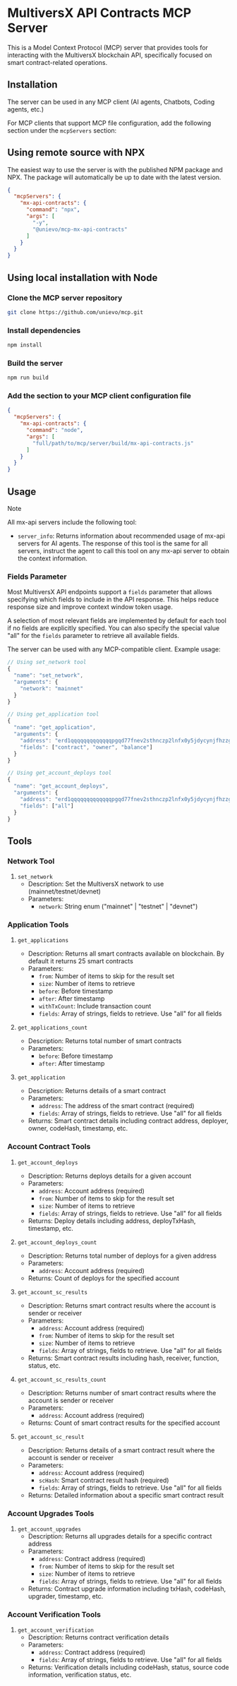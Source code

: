 # MultiversX API Contracts MCP Server

This is a Model Context Protocol (MCP) server that provides tools for interacting with the MultiversX blockchain API, specifically focused on smart contract-related operations.

## Installation

The server can be used in any MCP client (AI agents, Chatbots, Coding agents, etc.)

For MCP clients that support MCP file configuration, add the following section under the `mcpServers` section:

## Using remote source with NPX

The easiest way to use the server is with the published NPM package and NPX.
The package will automatically be up to date with the latest version.

```json
{
  "mcpServers": {
    "mx-api-contracts": {
      "command": "npx",
      "args": [
        "-y",
        "@unievo/mcp-mx-api-contracts"
      ]
    }
  }
}
```

## Using local installation with Node

### Clone the MCP server repository

```bash
git clone https://github.com/unievo/mcp.git
```

### Install dependencies

```bash
npm install
```

### Build the server

```bash
npm run build
```

### Add the section to your MCP client configuration file

```json
{
  "mcpServers": {
    "mx-api-contracts": {
      "command": "node",
      "args": [
        "full/path/to/mcp/server/build/mx-api-contracts.js"
      ]
    }
  }
}
```

## Usage

> [!NOTE]
>
> All mx-api servers include the following tool:
>
>- `server_info`: Returns information about recommended usage of mx-api servers for AI agents. The response of this tool is the same for all servers, instruct the agent to call this tool on any mx-api server to obtain the context information.

### Fields Parameter

Most MultiversX API endpoints support a `fields` parameter that allows specifying which fields to include in the API response. This helps reduce response size and improve context window token usage.

A selection of most relevant fields are implemented by default for each tool if no fields are explicitly specified. You can also specify the special value "all" for the `fields` parameter to retrieve all available fields.

The server can be used with any MCP-compatible client. Example usage:

```typescript
// Using set_network tool
{
  "name": "set_network",
  "arguments": {
    "network": "mainnet"
  }
}

// Using get_application tool
{
  "name": "get_application",
  "arguments": {
    "address": "erd1qqqqqqqqqqqqqpgqd77fnev2sthnczp2lnfx0y5jdycynjfhzzgq6p3rax",
    "fields": ["contract", "owner", "balance"]
  }
}

// Using get_account_deploys tool
{
  "name": "get_account_deploys",
  "arguments": {
    "address": "erd1qqqqqqqqqqqqqpgqd77fnev2sthnczp2lnfx0y5jdycynjfhzzgq6p3rax",
    "fields": ["all"]
  }
}
```

## Tools

### Network Tool

1. `set_network`
   - Description: Set the MultiversX network to use (mainnet/testnet/devnet)
   - Parameters:
     - `network`: String enum ("mainnet" | "testnet" | "devnet")

### Application Tools

1. `get_applications`
   - Description: Returns all smart contracts available on blockchain. By default it returns 25 smart contracts
   - Parameters:
     - `from`: Number of items to skip for the result set
     - `size`: Number of items to retrieve
     - `before`: Before timestamp
     - `after`: After timestamp
     - `withTxCount`: Include transaction count
     - `fields`: Array of strings, fields to retrieve. Use "all" for all fields

2. `get_applications_count`
   - Description: Returns total number of smart contracts
   - Parameters:
     - `before`: Before timestamp
     - `after`: After timestamp

3. `get_application`
   - Description: Returns details of a smart contract
   - Parameters:
     - `address`: The address of the smart contract (required)
     - `fields`: Array of strings, fields to retrieve. Use "all" for all fields
   - Returns: Smart contract details including contract address, deployer, owner, codeHash, timestamp, etc.

### Account Contract Tools

1. `get_account_deploys`
   - Description: Returns deploys details for a given account
   - Parameters:
     - `address`: Account address (required)
     - `from`: Number of items to skip for the result set
     - `size`: Number of items to retrieve
     - `fields`: Array of strings, fields to retrieve. Use "all" for all fields
   - Returns: Deploy details including address, deployTxHash, timestamp, etc.

2. `get_account_deploys_count`
   - Description: Returns total number of deploys for a given address
   - Parameters:
     - `address`: Account address (required)
   - Returns: Count of deploys for the specified account

3. `get_account_sc_results`
   - Description: Returns smart contract results where the account is sender or receiver
   - Parameters:
     - `address`: Account address (required)
     - `from`: Number of items to skip for the result set
     - `size`: Number of items to retrieve
     - `fields`: Array of strings, fields to retrieve. Use "all" for all fields
   - Returns: Smart contract results including hash, receiver, function, status, etc.

4. `get_account_sc_results_count`
   - Description: Returns number of smart contract results where the account is sender or receiver
   - Parameters:
     - `address`: Account address (required)
   - Returns: Count of smart contract results for the specified account

5. `get_account_sc_result`
   - Description: Returns details of a smart contract result where the account is sender or receiver
   - Parameters:
     - `address`: Account address (required)
     - `scHash`: Smart contract result hash (required)
     - `fields`: Array of strings, fields to retrieve. Use "all" for all fields
   - Returns: Detailed information about a specific smart contract result

### Account Upgrades Tools

1. `get_account_upgrades`
   - Description: Returns all upgrades details for a specific contract address
   - Parameters:
     - `address`: Contract address (required)
     - `from`: Number of items to skip for the result set
     - `size`: Number of items to retrieve
     - `fields`: Array of strings, fields to retrieve. Use "all" for all fields
   - Returns: Contract upgrade information including txHash, codeHash, upgrader, timestamp, etc.

### Account Verification Tools

1. `get_account_verification`
   - Description: Returns contract verification details
   - Parameters:
     - `address`: Contract address (required)
     - `fields`: Array of strings, fields to retrieve. Use "all" for all fields
   - Returns: Verification details including codeHash, status, source code information, verification status, etc.
